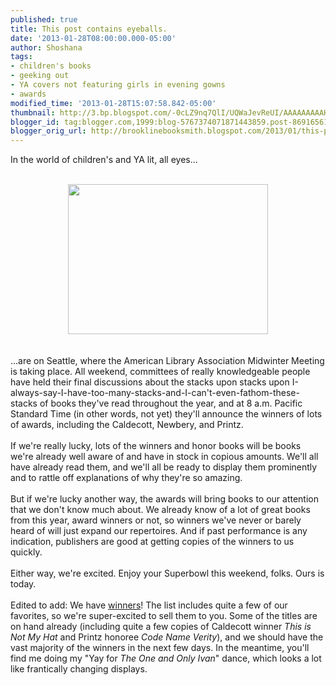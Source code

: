 ```yaml
---
published: true
title: This post contains eyeballs.
date: '2013-01-28T08:00:00.000-05:00'
author: Shoshana
tags:
- children's books
- geeking out
- YA covers not featuring girls in evening gowns
- awards
modified_time: '2013-01-28T15:07:58.842-05:00'
thumbnail: http://3.bp.blogspot.com/-0cLZ9nq7QlI/UQWaJevReUI/AAAAAAAAAHE/Ez1EvgSvi_w/s72-c/1.27.13+004.jpg
blogger_id: tag:blogger.com,1999:blog-5767374071871443859.post-8691656147524361285
blogger_orig_url: http://brooklinebooksmith.blogspot.com/2013/01/this-post-contains-eyeballs.html
---
```


In the world of children's and YA lit, all eyes...<br /><br /><div class="separator" style="clear: both; text-align: center;"><a href="http://3.bp.blogspot.com/-0cLZ9nq7QlI/UQWaJevReUI/AAAAAAAAAHE/Ez1EvgSvi_w/s1600/1.27.13+004.jpg" imageanchor="1" style="margin-left: 1em; margin-right: 1em;"><img border="0" height="240" src="http://3.bp.blogspot.com/-0cLZ9nq7QlI/UQWaJevReUI/AAAAAAAAAHE/Ez1EvgSvi_w/s320/1.27.13+004.jpg" width="320" /></a></div><br /><br />...are on Seattle, where the American Library Association Midwinter&nbsp;Meeting is taking place. All weekend, committees of really knowledgeable people have&nbsp;held their final discussions about the stacks upon stacks upon I-always-say-I-have-too-many-stacks-and-I-can't-even-fathom-these-stacks of books they've read throughout the year, and at 8 a.m. Pacific Standard Time (in other words, not yet) they'll announce the winners of lots of awards, including the Caldecott, Newbery, and Printz.<br /><br />If we're really lucky, lots of the winners and honor books will be books we're already well aware of and have in stock in copious amounts. We'll all have already read them, and we'll all be ready to display them prominently and to rattle off explanations of why they're so amazing.<br /><br />But if we're lucky another way, the awards will bring books to our attention that we don't know much about. We already know of a lot of great books from this year, award winners or not, so winners we've never or barely heard of will just expand our repertoires. And if past performance is any indication, publishers are good at getting copies of the winners to us quickly.<br /><br />Either way, we're excited. Enjoy your Superbowl this weekend, folks. Ours is today.<br /><br />Edited to add: We have <a href="http://www.ala.org/news/pr?id=12298">winners</a>! The list includes quite a few of our favorites, so we're super-excited to sell them to you. Some of the titles are on hand already (including quite a few copies of Caldecott winner <em>This is Not My Hat</em> and Printz honoree <em>Code Name Verity</em>), and we should have the vast majority of the winners in the next few days. In the meantime, you'll find me doing my "Yay for <em>The One and Only Ivan</em>" dance, which looks a lot like frantically changing displays.